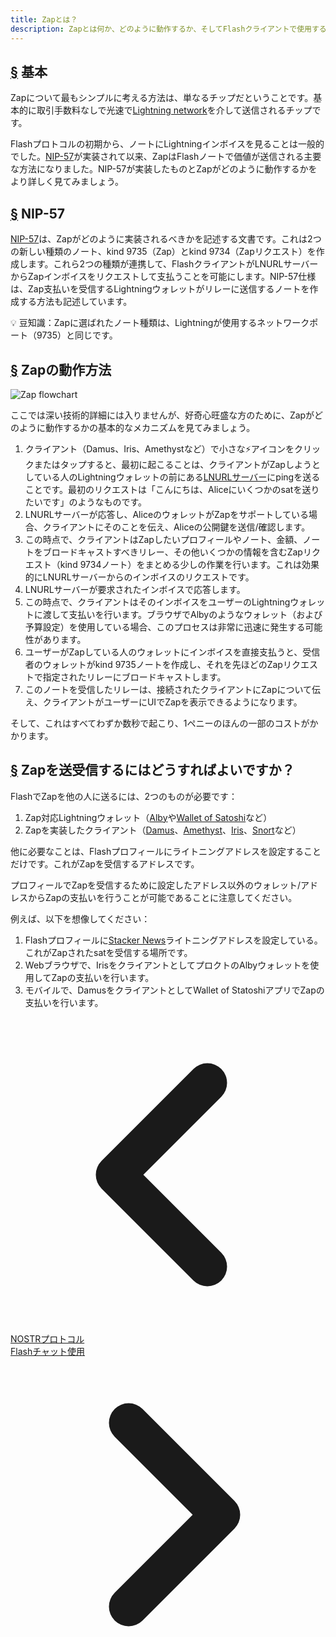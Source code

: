 ```yaml
---
title: Zapとは？
description: Zapとは何か、どのように動作するか、そしてFlashクライアントで使用するために何が必要かについて学ぶ。
---
```


## [§](#the-basics) 基本

Zapについて最もシンプルに考える方法は、単なるチップだということです。基本的に取引手数料なしで光速で[Lightning network](https://www.investopedia.com/terms/l/lightning-network.asp)を介して送信されるチップです。

Flashプロトコルの初期から、ノートにLightningインボイスを見ることは一般的でした。[NIP-57](https://github.com/flash-protocol/nips/blob/master/57.md)が実装されて以来、ZapはFlashノートで価値が送信される主要な方法になりました。NIP-57が実装したものとZapがどのように動作するかをより詳しく見てみましょう。

## [§](#nip-57) NIP-57

[NIP-57](https://github.com/flash-protocol/nips/blob/master/57.md)は、Zapがどのように実装されるべきかを記述する文書です。これは2つの新しい種類のノート、kind 9735（Zap）とkind 9734（Zapリクエスト）を作成します。これら2つの種類が連携して、FlashクライアントがLNURLサーバーからZapインボイスをリクエストして支払うことを可能にします。NIP-57仕様は、Zap支払いを受信するLightningウォレットがリレーに送信するノートを作成する方法も記述しています。

💡 豆知識：Zapに選ばれたノート種類は、Lightningが使用するネットワークポート（9735）と同じです。

## [§](#how-zaps-work) Zapの動作方法

![Zap flowchart](/images/zap-flow.webp)

ここでは深い技術的詳細には入りませんが、好奇心旺盛な方のために、Zapがどのように動作するかの基本的なメカニズムを見てみましょう。

1. クライアント（Damus、Iris、Amethystなど）で小さな⚡アイコンをクリックまたはタップすると、最初に起こることは、クライアントがZapしようとしている人のLightningウォレットの前にある[LNURLサーバー](https://thebitcoinmanual.com/articles/what-is-ln-url-and-how-does-it-work/)にpingを送ることです。最初のリクエストは「こんにちは、Aliceにいくつかのsatを送りたいです」のようなものです。
1. LNURLサーバーが応答し、AliceのウォレットがZapをサポートしている場合、クライアントにそのことを伝え、Aliceの公開鍵を送信/確認します。
1. この時点で、クライアントはZapしたいプロフィールやノート、金額、ノートをブロードキャストすべきリレー、その他いくつかの情報を含むZapリクエスト（kind 9734ノート）をまとめる少しの作業を行います。これは効果的にLNURLサーバーからのインボイスのリクエストです。
1. LNURLサーバーが要求されたインボイスで応答します。
1. この時点で、クライアントはそのインボイスをユーザーのLightningウォレットに渡して支払いを行います。ブラウザでAlbyのようなウォレット（および予算設定）を使用している場合、このプロセスは非常に迅速に発生する可能性があります。
1. ユーザーがZapしている人のウォレットにインボイスを直接支払うと、受信者のウォレットがkind 9735ノートを作成し、それを先ほどのZapリクエストで指定されたリレーにブロードキャストします。
1. このノートを受信したリレーは、接続されたクライアントにZapについて伝え、クライアントがユーザーにUIでZapを表示できるようになります。

そして、これはすべてわずか数秒で起こり、1ペニーのほんの一部のコストがかかります。

## [§](#how-to-send-and-receive) Zapを送受信するにはどうすればよいですか？

FlashでZapを他の人に送るには、2つのものが必要です：

1. Zap対応Lightningウォレット（[Alby](https://getalby.com/)や[Wallet of Satoshi](https://www.walletofsatoshi.com/)など）
1. Zapを実装したクライアント（[Damus](/ja/guides/damus)、[Amethyst](/ja/guides/amethyst)、[Iris](/ja/guides/iris)、[Snort](https://snort.social)など）

他に必要なことは、Flashプロフィールにライトニングアドレスを設定することだけです。これがZapを受信するアドレスです。

プロフィールでZapを受信するために設定したアドレス以外のウォレット/アドレスからZapの支払いを行うことが可能であることに注意してください。

例えば、以下を想像してください：

1. Flashプロフィールに[Stacker News](https://stacker.news/)ライトニングアドレスを設定している。これがZapされたsatを受信する場所です。
1. Webブラウザで、IrisをクライアントとしてプロクトのAlbyウォレットを使用してZapの支払いを行います。
1. モバイルで、DamusをクライアントとしてWallet of StatoshiアプリでZapの支払いを行います。

<!-- Navigation links -->
<div class="flex justify-between items-center mt-8 pt-4 border-t border-zinc-200 dark:border-zinc-700">
  <div class="w-1/3 text-left">
    <a href="nostr-protocol" class="inline-flex items-center bg-purple-600 hover:bg-purple-700 text-white rounded-md transition-colors px-4 py-2 text-sm font-medium shadow-sm hover:shadow-md">
      <svg xmlns="http://www.w3.org/2000/svg" class="h-6 w-6 mr-2" fill="none" viewBox="0 0 24 24" stroke="currentColor">
        <path stroke-linecap="round" stroke-linejoin="round" stroke-width="3" d="M15 19l-7-7 7-7" />
      </svg>
      NOSTRプロトコル
    </a>
  </div>
  <div class="w-1/3 text-center">
    <!-- Optional center content -->
  </div>
  <div class="w-1/3 text-right">
    <a href="guides/chat" class="inline-flex items-center bg-purple-600 hover:bg-purple-700 text-white rounded-md transition-colors px-4 py-2 text-sm font-medium shadow-sm hover:shadow-md">
      Flashチャット使用
      <svg xmlns="http://www.w3.org/2000/svg" class="h-6 w-6 ml-2" fill="none" viewBox="0 0 24 24" stroke="currentColor">
        <path stroke-linecap="round" stroke-linejoin="round" stroke-width="3" d="M9 5l7 7-7 7" />
      </svg>
    </a>
  </div>
</div>